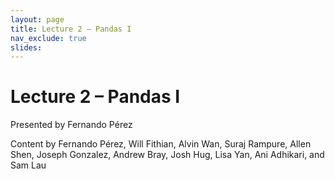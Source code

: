 ```yaml
---
layout: page
title: Lecture 2 – Pandas I
nav_exclude: true
slides: 
---
```


# Lecture 2 – Pandas I

Presented by Fernando Pérez

Content by Fernando Pérez, Will Fithian, Alvin Wan, Suraj Rampure, Allen Shen, Joseph Gonzalez, Andrew Bray, Josh Hug, Lisa Yan, Ani Adhikari, and Sam Lau

